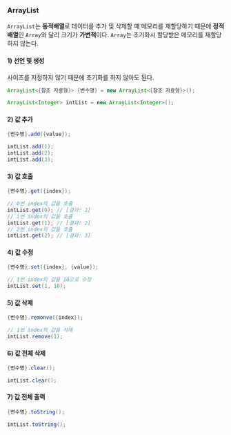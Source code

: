 ### ArrayList
`ArrayList`는 **동적배열**로 데이터를 추가 및 삭제할 때 메모리를 재할당하기 때문에 **정적배열**인 `Array`와 달리 크기가 **가변적**이다. `Array`는 초기화시 할당받은 메모리를 재할당하지 않는다.

#### 1) 선언 및 생성
사이즈를 지정하지 않기 때문에 초기화를 하지 않아도 된다.
```java
ArrayList<{참조 자료형}> {변수명} = new ArrayList<{참조 자료형}>(); 
```
```java
ArrayList<Integer> intList = new ArrayList<Integer>(); 
```

#### 2) 값 추가
```java
{변수명}.add({value});
```
```java
intList.add(1);
intList.add(2);
intList.add(3);
```
#### 3) 값 호출
```java
{변수명}.get({index});
```
```java
// 0번 index의 값을 호출
intList.get(0); // [결과: 1]
// 1번 index의 값을 호출
intList.get(1); // [결과: 2]
// 2번 index의 값을 호출
intList.get(2); // [결과: 3]
```
#### 4) 값 수정
```java
{변수명}.set({index}, {value});
```
```java
// 1번 index의 값을 10으로 수정
intList.set(1, 10);
```
#### 5) 값 삭제
```java
{변수명}.remonve({index});
```
```java
// 1번 index의 값을 삭제
intList.remove(1); 
```
#### 6) 값 전체 삭제
```java
{변수명}.clear();
```
```java
intList.clear();
```
#### 7) 값 전체 출력
```java
{변수명}.toString();
```
```java
intList.toString();
```